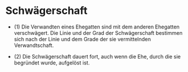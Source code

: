# Schwägerschaft

- (1) Die Verwandten eines Ehegatten sind mit dem anderen Ehegatten verschwägert. Die Linie und der Grad der Schwägerschaft bestimmen sich nach der Linie und dem Grade der sie vermittelnden Verwandtschaft.

- (2) Die Schwägerschaft dauert fort, auch wenn die Ehe, durch die sie begründet wurde, aufgelöst ist.

